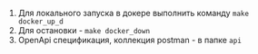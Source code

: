 1. Для локального запуска в докере выполнить команду 
    `make docker_up_d`
2. Для остановки - `make docker_down`
3. OpenApi спецификация, коллекция postman  - в папке `api`